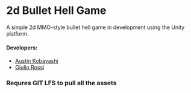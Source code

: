 # 2d Bullet Hell Game


A simple 2d MMO-style bullet hell game in development 
using the Unity platform. 

#### Developers: 
- [Austin Kobayashi](https://github.com/austinkobayashi)
- [Giulio Rossi](https://github.com/ciuffi)

### Requres GIT LFS to pull all the assets
